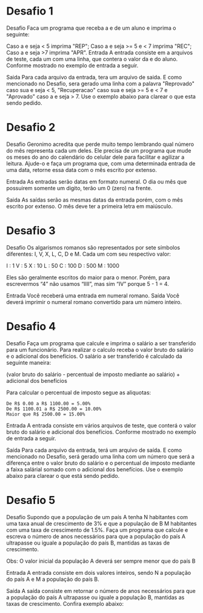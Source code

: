 # Desafio 1

Desafio
Faca um programa que receba a e de um aluno e imprima o seguinte:

Caso a e seja < 5 imprima "REP";
Caso a e seja >= 5 e < 7 imprima "REC";
Caso a e seja >7 imprima "APR".
Entrada
A entrada consiste em a arquivos de teste, cada um com uma linha, que contera o valor da e do aluno. Conforme mostrado no exemplo de entrada a seguir.

Saida
Para cada arquivo da entrada, tera um arquivo de saida. E como mencionado no Desafio, sera gerado uma linha com a palavra "Reprovado" caso sua e seja < 5, "Recuperacao" caso sua e seja >= 5 e < 7 e "Aprovado" caso a e seja > 7. Use o exemplo abaixo para clarear o que esta sendo pedido.

# Desafio 2

Desafio
Geronimo acredita que perde muito tempo lembrando qual número do mês representa cada um deles. Ele precisa de um programa que mude os meses do ano do calendário do celular dele para facilitar e agilizar a leitura. Ajude-o e faça um programa que, com uma determinada entrada de uma data, retorne essa data com o mês escrito por extenso.

Entrada
As entradas serão datas em formato numeral. O dia ou mês que possuirem somente um digito, terão um 0 (zero) na frente.

Saida
As saídas serão as mesmas datas da entrada porém, com o mês escrito por extenso. O mês deve ter a primeira letra em maiúsculo.

# Desafio 3

Desafio
Os algarismos romanos são representados por sete símbolos diferentes: I, V, X, L, C, D e M. Cada um com seu respectivo valor:

I : 1
V : 5
X : 10
L : 50
C : 100
D : 500
M : 1000

Eles são geralmente escritos do maior para o menor. Porém, para escrevermos “4” não usamos “IIII”, mas sim “IV” porque 5 - 1 = 4.

Entrada
Você receberá uma entrada em numeral romano.
Saída
Você deverá imprimir o numeral romano convertido para um número inteiro. 

# Desafio 4

Desafio
Faça um programa que calcule e imprima o salário a ser transferido para um funcionário. Para realizar o calculo receba o valor bruto do salário e o adicional dos benefícios. O salário a ser transferido é calculado da seguinte maneira:

(valor bruto do salário - percentual de imposto mediante ao salário) + adicional dos benefícios

Para calcular o percentual de imposto segue as aliquotas:

    De R$ 0.00 a R$ 1100.00 = 5.00%
    De R$ 1100.01 a R$ 2500.00 = 10.00%
    Maior que R$ 2500.00 = 15.00%

Entrada
A entrada consiste em vários arquivos de teste, que conterá o valor bruto do salário e adicional dos benefícios. Conforme mostrado no exemplo de entrada a seguir.

Saída
Para cada arquivo da entrada, terá um arquivo de saída. E como mencionado no Desafio, será gerado uma linha com um número que será a diferença entre o valor bruto do salário e o percentual de imposto mediante a faixa salárial somado com o adicional dos benefícios. Use o exemplo abaixo para clarear o que está sendo pedido.

# Desafio 5

Desafio
Supondo que a população de um país A tenha N habitantes com uma taxa anual de crescimento de 3% e que a população de B M habitantes com uma taxa de crescimento de 1.5%. Faça um programa que calcule e escreva o número de anos necessários para que a população do país A ultrapasse ou iguale a população do país B, mantidas as taxas de crescimento.

Obs: O valor inicial da população A deverá ser sempre menor que do país B

Entrada
A entrada consiste em dois valores inteiros, sendo N a população do país A e M a população do país B.

Saída
A saída consiste em retornar o número de anos necessários para que a população do país A ultrapasse ou iguale a população B, mantidas as taxas de crescimento. Confira exemplo abaixo: